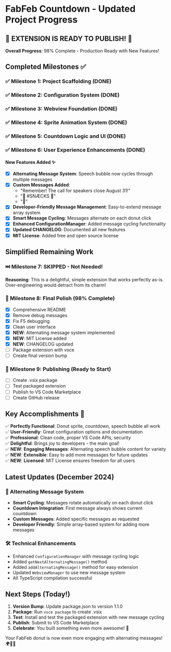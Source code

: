 # FabFeb Countdown - Updated Project Progress

## 🎉 EXTENSION IS READY TO PUBLISH! 🎉

**Overall Progress**: 98% Complete - Production Ready with New Features!

## Completed Milestones ✅

### ✅ Milestone 1: Project Scaffolding (DONE)
### ✅ Milestone 2: Configuration System (DONE) 
### ✅ Milestone 3: Webview Foundation (DONE)
### ✅ Milestone 4: Sprite Animation System (DONE)
### ✅ Milestone 5: Countdown Logic and UI (DONE)
### ✅ Milestone 6: User Experience Enhancements (DONE)

#### New Features Added ✨
- [x] **Alternating Message System**: Speech bubble now cycles through multiple messages
- [x] **Custom Messages Added**:
  - "Remember! The call for speakers close August 31!"
  - "💚 #SNÆCKS 💚"
  - "💚"
- [x] **Developer-Friendly Message Management**: Easy-to-extend message array system
- [x] **Smart Message Cycling**: Messages alternate on each donut click
- [x] **Enhanced ConfigurationManager**: Added message cycling functionality
- [x] **Updated CHANGELOG**: Documented all new features
- [x] **MIT License**: Added free and open source license

## Simplified Remaining Work

### ⏭️ Milestone 7: SKIPPED - Not Needed!
**Reasoning**: This is a delightful, simple extension that works perfectly as-is. Over-engineering would detract from its charm!

### 🔄 Milestone 8: Final Polish (98% Complete)
- [x] Comprehensive README
- [x] Remove debug messages  
- [x] Fix F5 debugging
- [x] Clean user interface
- [x] **NEW**: Alternating message system implemented
- [x] **NEW**: MIT License added
- [x] **NEW**: CHANGELOG updated
- [ ] Package extension with vsce
- [ ] Create final version bump

### 🚀 Milestone 9: Publishing (Ready to Start)
- [ ] Create .vsix package
- [ ] Test packaged extension
- [ ] Publish to VS Code Marketplace
- [ ] Create GitHub release

## Key Accomplishments 🍩

✅ **Perfectly Functional**: Donut sprite, countdown, speech bubble all work  
✅ **User-Friendly**: Great configuration options and documentation  
✅ **Professional**: Clean code, proper VS Code APIs, security  
✅ **Delightful**: Brings joy to developers - the main goal!  
✅ **NEW**: **Engaging Messages**: Alternating speech bubble content for variety  
✅ **NEW**: **Extensible**: Easy to add more messages for future updates  
✅ **NEW**: **Licensed**: MIT License ensures freedom for all users  

## Latest Updates (December 2024)

### 🔄 Alternating Message System
- **Smart Cycling**: Messages rotate automatically on each donut click
- **Countdown Integration**: First message always shows current countdown
- **Custom Messages**: Added specific messages as requested
- **Developer Friendly**: Simple array-based system for adding more messages

### 🛠️ Technical Enhancements
- Enhanced `ConfigurationManager` with message cycling logic
- Added `getNextAlternatingMessage()` method
- Added `addAlternatingMessage()` method for easy extension
- Updated `WebviewManager` to use new message system
- All TypeScript compilation successful

## Next Steps (Today!)

1. **Version Bump**: Update package.json to version 1.1.0
2. **Package**: Run `vsce package` to create .vsix
3. **Test**: Install and test the packaged extension with new message cycling
4. **Publish**: Submit to VS Code Marketplace
5. **Celebrate**: You built something even more awesome! 🎊

Your FabFeb donut is now even more engaging with alternating messages! 🌍🍩💬

